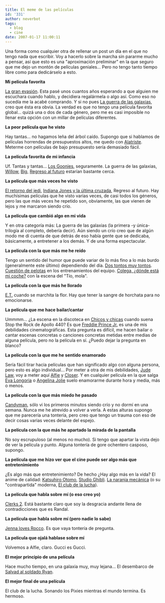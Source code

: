 ```yaml
---
title: El meme de las películas
id: '331'
author: neverbot
tags:
  - blog
  - cine
date: 2007-01-17 11:00:11
---
```


Una forma como cualquier otra de rellenar un post un día en el que no tengo nada que escribir. Voy a hacerlo sobre la marcha sin pararme mucho a pensar, así que esto es una "aproximación preliminar" en la que seguro que me dejo un montón de películas geniales... Pero no tengo tanto tiempo libre como para dedicárselo a esto.

**Mi película favorita**

[La gran evasión](http://www.imdb.com/title/tt0057115/). Esta pasé unos cuantos años esperando a que alguien me escuchara cuando hablo, y decidiera regalármela o algo así. Como eso no sucedía me la acabé comprando. Y si no pues [La guerra de las galaxias](http://www.imdb.com/title/tt0076759/), creo que ésta era obvia. La verdad es que no tengo una película favorita global... quizá una o dos de cada género, pero me es casi imposible no llenar esta opción con un millar de películas diferentes.

**La peor película que he visto**

Hay tantas... no hagamos leña del árbol caído. Supongo que si hablamos de películas horrendas de presupuestos altos, me quedo con [Alatriste](http://www.imdb.com/title/tt0395119/). Meterme con películas de bajo presupuesto sería demasiado fácil.

**La película favorita de mi infancia**

Uf. Tantas y tantas... [Los Goonies](http://www.imdb.com/title/tt0089218/), seguramente. La guerra de las galaxias, [Willow](http://www.imdb.com/title/tt0096446/), [Big](http://www.imdb.com/title/tt0094737/), [Regreso al futuro](http://www.imdb.com/title/tt0088763/) estarían bastante cerca.

**La película que más veces he visto**

[El retorno del jedi](http://www.imdb.com/title/tt0086190/), [Indiana Jones y la última cruzada](http://www.imdb.com/title/tt0097576/), Regreso al futuro. Hay muchísimas películas que he visto varias veces, de casi todos los géneros, pero las que más veces he repetido son, obviamente, las que vienen de lejos y me marcaron siendo crío.

**La película que cambió algo en mi vida**

Y en otra categoría más: La guerra de las galaxias (la primera -y única- trilogía al completo, debería decir). Aún siendo un crío creo que de algún modo me di cuenta de que detrás de eso había gente que se dedicaba, básicamente, a entretener a los demás. Y de una forma espectacular.

**La película con la que más me he reído**

Tengo un sentido del humor que puede variar de lo más fino a lo más burdo (generalmente este último) dependiendo del día. [Dos tontos muy tontos](http://www.imdb.com/title/tt0109686/). [Cuestión de pelotas](http://www.imdb.com/title/tt0364725/) en los entrenamientos del equipo. [Colega, ¿dónde está mi coche?](http://www.imdb.com/title/tt0242423/) con la escena del "Tío, mola".

**La película con la que más he llorado**

[E.T.](http://www.imdb.com/title/tt0083866/) cuando se marchita la flor. Hay que tener la sangre de horchata para no emocionarse.

**La película que me hace bailar/cantar**

Ummmm... ¿La escena en la discoteca en [Chicos y chicas](http://www.imdb.com/title/tt0204175/) cuando suena Stop the Rock de Apollo 440? Es que [Freddie Prince Jr.](http://www.imdb.com/name/nm0005327/) es una de mis debilidades cinematográficas. Esta pregunta es difícil, me hacen bailar o cantar escenas concretas o canciones concretas metidas entre medias de alguna película, pero no la película en sí. ¿Puedo dejar la pregunta en blanco?

**La película con la que me he sentido enamorado**

Sería fácil tirar hacia películas que han significado algo con alguna persona, pero esto es algo individual... Por meter a otra de mis debilidades, [Jude Law](http://www.imdb.com/name/nm0000179/), voy a meter aquí [Alfie](http://www.imdb.com/title/tt0375173/) y [Closer](http://www.imdb.com/title/tt0376541/). Y en cualquier película en la que salga [Eva Longoria](http://www.imdb.com/name/nm0519456/) o [Angelina Jolie](http://www.imdb.com/name/nm0001401/) suelo enamorarme durante hora y media, más o menos.

**La película con la que más miedo he pasado**

[Candyman](http://www.imdb.com/title/tt0103919/), sólo vi los primeros minutos siendo crío y no dormí en una semana. Nunca me he atrevido a volver a verla. A estas alturas supongo que me parecería una tontería, pero creo que tengo un trauma con eso de decir cosas varias veces delante del espejo.

**La película con la que más he apartado la mirada de la pantalla**

No soy escrupuloso (al menos no mucho). Si tengo que apartar la vista dejo de ver la película y punto. Alguna tontería de gore ochentero casposo, supongo.

**La película que me hizo ver que el cine puede ser algo más que entretenimiento**

¿Es algo más que entretenimiento? De hecho ¿Hay algo más en la vida? El anime de calidad: [Katsuhiro Otomo](http://www.imdb.com/name/nm0960028/), [Studio Ghibli](http://www.imdb.com/company/co0048420/). [La naranja mecánica](http://www.imdb.com/title/tt0066921/) (o su "contrapartida" moderna, [El club de la lucha](http://www.imdb.com/title/tt0137523/)).

**La película que habla sobre mí (o eso creo yo)**

[Clerks 2](http://www.imdb.com/title/tt0424345/). Está bastante claro que soy la desgracia andante llena de contradicciones que es Randal.

**La película que habla sobre mí (pero nadie lo sabe)**

[Jenna loves Rocco](http://www.imdb.com/title/tt0151126/). Es que vaya tontería de pregunta.

**La película que ojalá hablase sobre mí**

Volvemos a Alfie, claro. Gucci es Gucci.

**El mejor principio de una película**

Hace mucho tiempo, en una galaxia muy, muy lejana... El desembarco de [Salvad al soldado Ryan](http://www.imdb.com/title/tt0120815/).

**El mejor final de una película**

El club de la lucha. Sonando los Pixies mientras el mundo termina. Es hermoso.